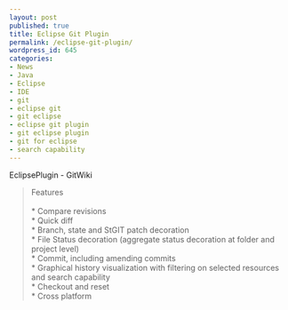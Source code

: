 ```yaml
---
layout: post
published: true
title: Eclipse Git Plugin
permalink: /eclipse-git-plugin/
wordpress_id: 645
categories:
- News
- Java
- Eclipse
- IDE
- git
- eclipse git
- git eclipse
- eclipse git plugin
- git eclipse plugin
- git for eclipse
- search capability
---
```



EclipsePlugin - GitWiki<br /><blockquote>Features<br /><br />    * Compare revisions<br />    * Quick diff<br />    * Branch, state and StGIT patch decoration<br />    * File Status decoration (aggregate status decoration at folder and project level)<br />    * Commit, including amending commits<br />    * Graphical history visualization with filtering on selected resources and search capability<br />    * Checkout and reset<br />    * Cross platform </blockquote>
